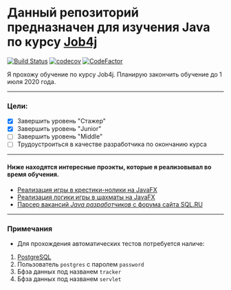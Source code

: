 # Данный репозиторий предназначен для изучения Java по курсу [Job4j](http://job4j.ru "http://job4j.ru")
[![Build Status](https://travis-ci.org/QmBo/job4j.svg?branch=master)](https://travis-ci.org/QmBo/job4j) 
[![codecov](https://codecov.io/gh/QmBo/job4j/branch/master/graph/badge.svg)](https://codecov.io/gh/QmBo/job4j)
[![CodeFactor](https://www.codefactor.io/repository/github/qmbo/job4j/badge)](https://www.codefactor.io/repository/github/qmbo/job4j)

Я прохожу обучение по курсу Job4j. Планирую закончить обучение до 1 июля 2020 года.

***

### Цели:
- [x] Завершить уровень "Стажер"
- [x] Завершить уровень "Junior"
- [ ] Завершить уровень "Middle"
- [ ] Трудоустроиться в качестве разработчика по окончанию курса

***

#### Ниже находятся интересные проэкты, которые я реализовывал во время обучения.

* [Реализация игры в крестики-нолики на JavaFX](chapter_001/src/main/java/ru/job4j/tictactoe)
* [Реализация логики игры в шахматы на JavaFX](chapter_002/src/main/java/ru/job4j/chess)
* [Парсер вакансий _Java разработчиков_ с форума сайта SQL.RU](chapter_005)


*****

###  Примечания
- Для прохождения автоматических тестов потребуется наличе:
1. [PostgreSQL](https://www.postgresql.org) 
2. Пользователь `postgres` с паролем `password`
3. Бфза данных под названем `tracker`
4. Бфза данных под названем `servlet`
